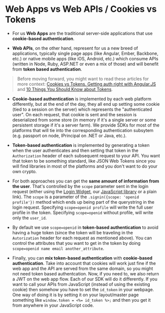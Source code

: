 # Web Apps vs Web APIs / Cookies vs Tokens

* For us **Web Apps** are the traditional server-side applications that use **cookie-based authentication**. 

* **Web APIs**, on the other hand, represent for us a new breed of applications, typically single page apps (like Angular, Ember, Backbone, etc.) or native mobile apps (like iOS, Android, etc.) which consume APIs (written in Node, Ruby, ASP.NET or even a mix of those) and will benefit from **token based authentication**. 

> Before moving forward, you might want to read these articles for more context: [Cookies vs Tokens. Getting auth right with Angular.JS](https://auth0.com/blog/2014/01/07/angularjs-authentication-with-cookies-vs-token/) and  [10 Things You Should Know about Tokens](https://auth0.com/blog/2014/01/27/ten-things-you-should-know-about-tokens-and-cookies/).

* **Cookie-based authentication** is implemented by each web platform differently, but at the end of the day, they all end up setting some cookie (tied to a session on the server) which represents the "authenticated user". On each request, that cookie is sent and the session is deserialized from some store (in memory if it's a single server or some persistent storage if it's a server farm). We provide SDKs for most of the platforms that will tie into the corresponding authentication subsytem (e.g. passport on node, IPrincipal on .NET or Java, etc.).

* **Token-based authentication** is implemented by generating a token when the user authenticates and then setting that token in the `Authorization` header of each subsequent request to your API. You want that token to be something standard, like JSON Web Tokens since you will find libraries in most of the platforms and you don't want to do your own crypto. 

* For both approaches you can get the **same amount of information from the user**. That's controlled by the `scope` parameter sent in the login request (either using the [Login Widget](login-widget2), our [JavaScript library](https://github.com/auth0/auth0.js) or a plain link). The `scope` is a parameter of the `.signin({scope: 'openid profile'})` method which ends up being part of the querystring in the login request. Specifying `scope=openid profile` will write the full user profile in the token. Specifying `scope=openid` without profile, will write only the `user_id`.

* By default we use `scope=openid` in **token-based authentication** to avoid having a huge token (since the token will be traveling in the `Autorization` header for each request as mentioned above). You can control the attributes that you want to get in the token by doing `scope=openid name email another_attribute`.

* Finally, you can **mix token-based authentication** with **cookie-based authentication**. Take into account that cookies will work just fine if the web app and the API are served from the same domain, so you might not need token based authentcation. Now, if you need to, we also return a JWT on the web app flow. Each of our SDK will do it differently. If you want to call your APIs from JavaScript (instead of using the existing cookie) then somehow you have to set the `id_token` in your webpage. One way of doing it is by setting it on your layout/master page something like `window.token = <%= id_token %>;` and then you get it from anywhere in your JavaScript code.

